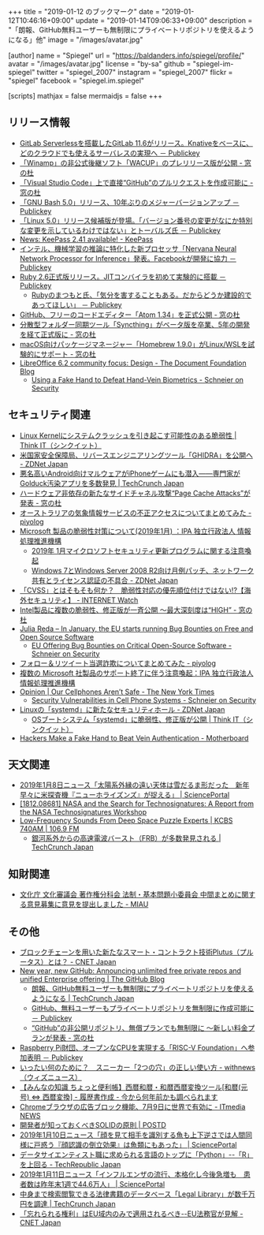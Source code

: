 +++
title = "2019-01-12 のブックマーク"
date =  "2019-01-12T10:46:16+09:00"
update =  "2019-01-14T09:06:33+09:00"
description = "「朗報、GitHub無料ユーザーも無制限にプライベートリポジトリを使えるようになる」他"
image = "/images/avatar.jpg"

[author]
  name      = "Spiegel"
  url       = "https://baldanders.info/spiegel/profile/"
  avatar    = "/images/avatar.jpg"
  license   = "by-sa"
  github    = "spiegel-im-spiegel"
  twitter   = "spiegel_2007"
  instagram = "spiegel_2007"
  flickr    = "spiegel"
  facebook  = "spiegel.im.spiegel"

[scripts]
  mathjax = false
  mermaidjs = false
+++

## リリース情報

- [GitLab Serverlessを搭載したGitLab 11.6がリリース。Knativeをベースに、どのクラウドでも使えるサーバレスの実現へ － Publickey](https://www.publickey1.jp/blog/19/gitlab_serverlessgitlab_116knative.html)
- [「Winamp」の非公式後継ソフト「WACUP」のプレリリース版が公開 - 窓の杜](https://forest.watch.impress.co.jp/docs/news/1161156.html)
- [「Visual Studio Code」上で直接“GitHub”のプルリクエストを作成可能に - 窓の杜](https://forest.watch.impress.co.jp/docs/news/1163560.html)
- [「GNU Bash 5.0」リリース、10年ぶりのメジャーバージョンアップ － Publickey](https://www.publickey1.jp/blog/19/gnu_bash_5010.html)
- [「Linux 5.0」リリース候補版が登場。「バージョン番号の変更がなにか特別な変更を示しているわけではない」とトーバルズ氏 － Publickey](https://www.publickey1.jp/blog/19/linux_50.html)
- [News: KeePass 2.41 available! - KeePass](https://keepass.info/news/n190109_2.41.html)
- [インテル、機械学習の推論に特化した新プロセッサ「Nervana Neural Network Processor for Inference」発表。Facebookが開発に協力 － Publickey](https://www.publickey1.jp/blog/19/nervana_neural_network_processor_for_inferencefacebook.html)
- [Ruby 2.6正式版リリース。JITコンバイラを初めて実験的に搭載 － Publickey](https://www.publickey1.jp/blog/19/ruby_26jit.html)
    - [Rubyのまつもと氏、「気分を害することもある。だからどうか建設的であってほしい」 － Publickey](https://www.publickey1.jp/blog/19/ruby_2.html)
- [GitHub、フリーのコードエディター「Atom 1.34」を正式公開 - 窓の杜](https://forest.watch.impress.co.jp/docs/news/1164194.html)
- [分散型フォルダー同期ツール「Syncthing」がベータ版を卒業、5年の開発を経て正式版に - 窓の杜](https://forest.watch.impress.co.jp/docs/news/1164260.html)
- [macOS向けパッケージマネージャー「Homebrew 1.9.0」がLinux/WSLを試験的にサポート - 窓の杜](https://forest.watch.impress.co.jp/docs/news/1164310.html)
- [LibreOffice 6.2 community focus: Design - The Document Foundation Blog](https://blog.documentfoundation.org/blog/2019/01/11/libreoffice-6-2-community-focus-design/)
    - [Using a Fake Hand to Defeat Hand-Vein Biometrics - Schneier on Security](https://www.schneier.com/blog/archives/2019/01/using_a_fake_ha.html)

## セキュリティ関連

- [Linux Kernelにシステムクラッシュを引き起こす可能性のある脆弱性 | Think IT（シンクイット）](https://thinkit.co.jp/news/bn/15654)
- [米国家安全保障局、リバースエンジニアリングツール「GHIDRA」を公開へ - ZDNet Japan](https://japan.zdnet.com/article/35130881/)
- [悪名高いAndroid向けマルウェアがiPhoneゲームにも潜入――専門家がGolduck汚染アプリを多数発見  |  TechCrunch Japan](https://jp.techcrunch.com/2019/01/07/2019-01-05-dozen-iphone-apps-linked-to-golduck-malware/)
- [ハードウェア非依存の新たなサイドチャネル攻撃“Page Cache Attacks”が発表 - 窓の杜](https://forest.watch.impress.co.jp/docs/news/1163514.html)
- [オーストラリアの気象情報サービスの不正アクセスについてまとめてみた - piyolog](http://d.hatena.ne.jp/Kango/20190108/1546958256)
- [Microsoft 製品の脆弱性対策について(2019年1月) ：IPA 独立行政法人 情報処理推進機構](https://www.ipa.go.jp/security/ciadr/vul/20190109-ms.html)
    - [2019年 1月マイクロソフトセキュリティ更新プログラムに関する注意喚起](https://www.jpcert.or.jp/at/2019/at190002.html)
    - [Windows 7とWindows Server 2008 R2向け月例パッチ、ネットワーク共有とライセンス認証の不具合 - ZDNet Japan](https://japan.zdnet.com/article/35131157/)
- [「CVSS」とはそもそも何か？　脆弱性対応の優先順位付けではない!?【海外セキュリティ】 - INTERNET Watch](https://internet.watch.impress.co.jp/docs/column/security/1161142.html)
- [Intel製品に複数の脆弱性、修正版が一斉公開 ～最大深刻度は“HIGH” - 窓の杜](https://forest.watch.impress.co.jp/docs/news/1163808.html)
- [Julia Reda   –  In January, the EU starts running Bug Bounties on Free and Open Source Software](https://juliareda.eu/2018/12/eu-fossa-bug-bounties/)
    - [EU Offering Bug Bounties on Critical Open-Source Software - Schneier on Security](https://www.schneier.com/blog/archives/2019/01/eu_offering_bug.html)
- [フォロー＆リツイート当選詐欺についてまとめてみた - piyolog](http://d.hatena.ne.jp/Kango/20190110/1547110790)
- [複数の Microsoft 社製品のサポート終了に伴う注意喚起：IPA 独立行政法人 情報処理推進機構](https://www.ipa.go.jp/security/announce/win7_eos.html)
- [Opinion | Our Cellphones Aren’t Safe - The New York Times](https://www.nytimes.com/2018/12/26/opinion/cellphones-security-spying.html)
    - [Security Vulnerabilities in Cell Phone Systems - Schneier on Security](https://www.schneier.com/blog/archives/2019/01/security_vulner_19.html)
- [Linuxの「systemd」に新たなセキュリティホール - ZDNet Japan](https://japan.zdnet.com/article/35131151/)
    - [OSブートシステム「systemd」に脆弱性、修正版が公開 | Think IT（シンクイット）](https://thinkit.co.jp/news/bn/15683)
- [Hackers Make a Fake Hand to Beat Vein Authentication - Motherboard](https://motherboard.vice.com/en_us/article/59v8dk/hackers-fake-hand-vein-authentication-biometrics-chaos-communication-congress)

## 天文関連

- [2019年1月8日ニュース「太陽系外縁の遠い天体は雪だるま形だった　新年早々に米探査機『ニューホライズンズ』が捉える」 | SciencePortal](https://scienceportal.jst.go.jp/news/newsflash_review/newsflash/2019/01/20190108_01.html)
- [[1812.08681] NASA and the Search for Technosignatures: A Report from the NASA Technosignatures Workshop](https://arxiv.org/abs/1812.08681)
- [Low-Frequency Sounds From Deep Space Puzzle Experts | KCBS 740AM | 106.9 FM](https://kcbsradio.radio.com/media/audio-channel/low-frequency-sounds-deep-space-puzzle-experts)
    - [銀河系外からの高速電波バースト（FRB）が多数発見される  |  TechCrunch Japan](https://jp.techcrunch.com/2019/01/10/2019-01-09-astronomers-spot-more-mysterious-radio-signals-from-far-outside-the-galaxy/)

## 知財関連

- [文化庁 文化審議会 著作権分科会 法制・基本問題小委員会 中間まとめに関する意見募集に意見を提出しました - MIAU](https://miau.jp/ja/902)

## その他

- [ブロックチェーンを用いた新たなスマート・コントラクト技術Plutus（プルータス）とは？ - CNET Japan](https://japan.cnet.com/article/35130700/)
- [New year, new GitHub: Announcing unlimited free private repos and unified Enterprise offering | The GitHub Blog](https://blog.github.com/2019-01-07-new-year-new-github/)
    - [朗報、GitHub無料ユーザーも無制限にプライベートリポジトリを使えるようになる  |  TechCrunch Japan](https://jp.techcrunch.com/2019/01/08/2019-01-07-github-free-users-now-get-unlimited-private-repositories/)
    - [GitHub、無料ユーザーもプライベートリポジトリを無制限に作成可能に － Publickey](https://www.publickey1.jp/blog/19/github_4.html)
    - [“GitHub”の非公開リポジトリ、無償プランでも無制限に ～新しい料金プランが発表 - 窓の杜](https://forest.watch.impress.co.jp/docs/news/1161195.html)
- [Raspberry Pi財団、オープンなCPUを実現する「RISC-V Foundation」へ参加表明 － Publickey](https://www.publickey1.jp/blog/19/raspberry_picpurisc-v_foundation.html)
- [いったい何のために？　スニーカー「2つの穴」の正しい使い方 - withnews（ウィズニュース）](https://withnews.jp/article/f0150522000qq000000000000000W00o1101qq000012013A)
- [【みんなの知識 ちょっと便利帳】西暦和暦・和暦西暦変換ツール[和暦(元号) ⇔ 西暦変換] - 履歴書作成 - 今から何年前かも調べられます](https://www.benricho.org/nenrei/sei-wa-conv.html)
- [Chromeブラウザの広告ブロック機能、7月9日に世界で有効に - ITmedia NEWS](http://www.itmedia.co.jp/news/articles/1901/10/news073.html)
- [開発者が知っておくべきSOLIDの原則 | POSTD](https://postd.cc/solid-principles-every-developer-should-know/)
- [2019年1月10日ニュース「顔を見て相手を識別する魚も上下逆さでは人間同様に戸惑う『顔認識の倒立効果』は魚類にもあった」 | SciencePortal](https://scienceportal.jst.go.jp/news/newsflash_review/newsflash/2019/01/20190110_01.html)
- [データサイエンティスト職に求められる言語のトップに「Python」--「R」を上回る - TechRepublic Japan](https://japan.techrepublic.com/article/35131060.htm)
- [2019年1月11日ニュース「インフルエンザの流行、本格化し今後急増も　患者数は昨年末1週で44.6万人」 | SciencePortal](https://scienceportal.jst.go.jp/news/newsflash_review/newsflash/2019/01/20190111_01.html)
- [中身まで検索閲覧できる法律書籍のデータベース「Legal Library」が数千万円を調達  |  TechCrunch Japan](https://jp.techcrunch.com/2019/01/11/legal-technology-fundraising/)
- [「忘れられる権利」はEU域内のみで適用されるべき--EU法務官が見解 - CNET Japan](https://japan.cnet.com/article/35131148/)

